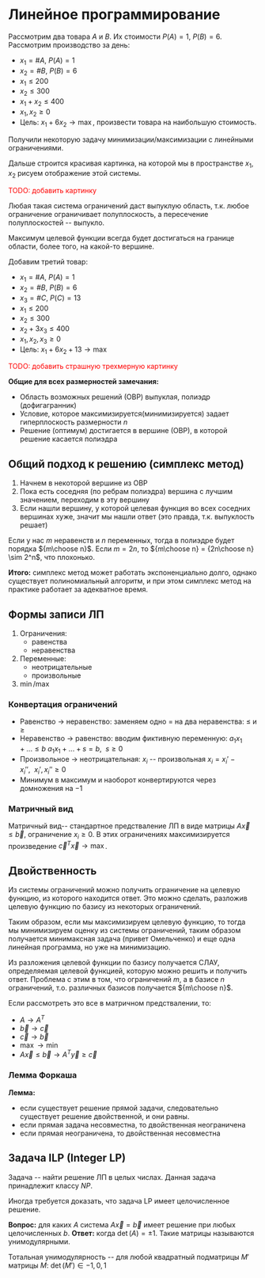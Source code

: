 # Линейное программирование

Рассмотрим два товара $A$ и $B$. Их стоимости $P(A) = 1$, $P(B)=6$. Рассмотрим производство за день:
* $x_1 = \# A$, $P(A) = 1$
* $x_2 = \# B$, $P(B) = 6$
* $x_1\leq 200$
* $x_2\leq 300$
* $x_1+x_2\leq 400$
* $x_1, x_2\geq 0$
* Цель: $x_1+6x_2\rightarrow\max$, произвести товара на наибольшую стоимость.

Получили некоторую задачу минимизации/максимизации с линейными ограничениями.

Дальше строится красивая картинка, на которой мы в пространстве $x_1, x_2$ рисуем отображение этой системы.

<span style="color:red">TODO: добавить картинку</span>

Любая такая система ограничений даст выпуклую область, т.к. любое ограничение ограничивает полуплоскость, а пересечение полуплоскостей -- выпукло.

Максимум целевой функции всегда будет достигаться на границе области, более того, на какой-то вершине.

Добавим третий товар:
* $x_1 = \# A$, $P(A) = 1$
* $x_2 = \# B$, $P(B) = 6$
* $x_3 = \# C$, $P(C) = 13$
* $x_1\leq 200$
* $x_2\leq 300$
* $x_2+3x_3\leq 400$
* $x_1, x_2, x_3\geq 0$
* Цель: $x_1+6x_2+13\rightarrow\max$

<span style="color:red">TODO: добавить страшную трехмерную картинку</span>

**Общие для всех размерностей замечания:**
* Область возможных решений (ОВР) выпуклая, полиэдр (дофигагранник)
* Условие, которое максимизируется(минимизируется) задает гиперплоскость размерности $n$
* Решение (оптимум) достигается в вершине (ОВР), в которой решение касается полиэдра

## Общий подход к решению (симплекс метод)

1. Начнем в некоторой вершине из ОВР
2. Пока есть соседняя (по ребрам полиэдра) вершина с лучшим значением, переходим в эту вершину
3. Если нашли вершину, у которой целевая функция во всех соседних вершинах хуже, значит мы нашли ответ (это правда, т.к. выпуклость решает)

Если у нас $m$ неравенств и $n$ переменных, тогда в полиэдре будет порядка ${m\choose n}$. Если $m = 2n$, то ${m\choose n} = {2n\choose n} \sim 2^n$, что плохонько.

**Итого:** симплекс метод может работать экспоненциально долго, однако существует полиномиальный алгоритм, и при этом симплекс метод на практике работает за адекватное время.

## Формы записи ЛП

1. Ограничения:
    * равенства
    * неравенства
2. Переменные:
    * неотрицательные
    * произвольные
3. $\min/\max$

### Конвертация ограничений

* Равенство $\rightarrow$ неравенство: заменяем одно $=$ на два неравенства: $\leq$ и $\geq$
* Неравенство $\rightarrow$ равенство: вводим фиктивную переменную:
    $a_1x_1+...\leq b$
    $a_1x_1+...+s = b,\ \ s\geq 0$
* Произвольное $\rightarrow$ неотрицательная:
    $x_i$ -- произвольная
    $x_i = x_i' - x_i'', \ \ x_i', x_i''\geq 0$
* Минимум в максимум и наоборот конвертируются через домножения на $-1$

### Матричный вид

Матричный вид-- стандартное предстваление ЛП в виде матрицы $A\vec x\leq \vec b$, ограничение $x_i\geq 0$. В этих ограничениях максимизируется произведение $\vec c^T \vec x\rightarrow \max$.

## Двойственность

Из системы ограничений можно получить ограничение на целевую функцию, из которого находится ответ. Это можно сделать, разложив целевую функцию по базису из некоторых ограничений.

Таким образом, если мы максимизируем целевую функцию, то тогда мы минимизируем оценку из системы ограничений, таким образом получается минимаксная задача (привет Омельченко) и еще одна линейная программа, но уже на минимизацию.

Из разложения целевой функции по базису получается СЛАУ, определяемая целевой функцией, которую можно решить и получить ответ. Проблема с этим в том, что ограничений $m$, а в базисе $n$ ограничений, т.о. различных базисов получается ${m\choose n}$.

Если рассмотреть это все в матричном предствалении, то:
* $A \rightarrow A^T$
* $\vec b \rightarrow \vec c$
* $\vec c \rightarrow \vec b$
* $\max \rightarrow \min$
* $A\vec x \leq \vec b \rightarrow A^T\vec y\geq \vec c$

### Лемма Форкаша

**Лемма:**
* если существует решение прямой задачи, следовательно существует решение двойственной, и они равны.
* если прямая задача несовместна, то двойственная неограничена
* если прямая неограничена, то двойственная несовместна

## Задача ILP (Integer LP)

Задача -- найти решение ЛП в целых числах. Данная задача принадлежит классу $NP$.

Иногда требуется доказать, что задача LP имеет целочисленное решение.

**Вопрос:** для каких $A$ система $A\vec x = \vec b$ имеет решение при любых целочисленных $b$.
**Ответ:** когда $\det(A) = \pm 1$. Такие матрицы называются унимодулярными.

Тотальная унимодулярность -- для любой квадратный подматрицы $M'$ матрицы $M$: $\det(M') \in {-1, 0, 1}$
